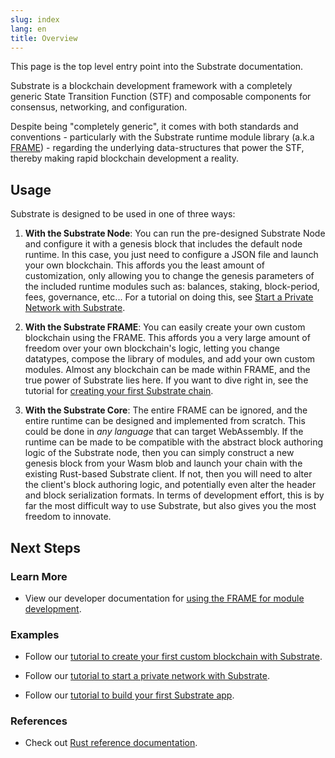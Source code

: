 ```yaml
---
slug: index
lang: en
title: Overview
---
```


This page is the top level entry point into the Substrate documentation.

Substrate is a blockchain development framework with a completely generic State Transition Function
(STF) and composable components for consensus, networking, and configuration.

Despite being "completely generic", it comes with both standards and conventions - particularly with
the Substrate runtime module library (a.k.a [FRAME](../runtime/frame)) - regarding the underlying
data-structures that power the STF, thereby making rapid blockchain development a reality.

## Usage

Substrate is designed to be used in one of three ways:

1. **With the Substrate Node**: You can run the pre-designed Substrate Node and configure it with a
   genesis block that includes the default node runtime. In this case, you just need to configure a
   JSON file and launch your own blockchain. This affords you the least amount of customization,
   only allowing you to change the genesis parameters of the included runtime modules such as:
   balances, staking, block-period, fees, governance, etc... For a tutorial on doing this, see
   [Start a Private Network with Substrate](https://substrate.dev/docs/en/next/tutorials/start-a-private-network/).

2. **With the Substrate FRAME**: You can easily create your own custom blockchain using the FRAME.
   This affords you a very large amount of freedom over your own blockchain's logic, letting you
   change datatypes, compose the library of modules, and add your own custom modules. Almost any
   blockchain can be made within FRAME, and the true power of Substrate lies here. If you want to
   dive right in, see the tutorial for
   [creating your first Substrate chain](https://substrate.dev/docs/en/next/tutorials/creating-your-first-substrate-chain/).

3. **With the Substrate Core**: The entire FRAME can be ignored, and the entire runtime can be
   designed and implemented from scratch. This could be done in _any language_ that can target
   WebAssembly. If the runtime can be made to be compatible with the abstract block authoring logic
   of the Substrate node, then you can simply construct a new genesis block from your Wasm blob and
   launch your chain with the existing Rust-based Substrate client. If not, then you will need to
   alter the client's block authoring logic, and potentially even alter the header and block
   serialization formats. In terms of development effort, this is by far the most difficult way to
   use Substrate, but also gives you the most freedom to innovate.

## Next Steps

### Learn More

- View our developer documentation for
  [using the FRAME for module development](/current/runtime/frame.md).

### Examples

- Follow our
  [tutorial to create your first custom blockchain with Substrate](https://substrate.dev/docs/en/next/tutorials/creating-your-first-substrate-chain/).

- Follow our
  [tutorial to start a private network with Substrate](https://substrate.dev/docs/en/next/tutorials/start-a-private-network/).

- Follow our
  [tutorial to build your first Substrate app](https://substrate.dev/docs/en/next/tutorials/build-a-dapp).

### References

- Check out [Rust reference documentation](https://doc.rust-lang.org/std/index.html).
